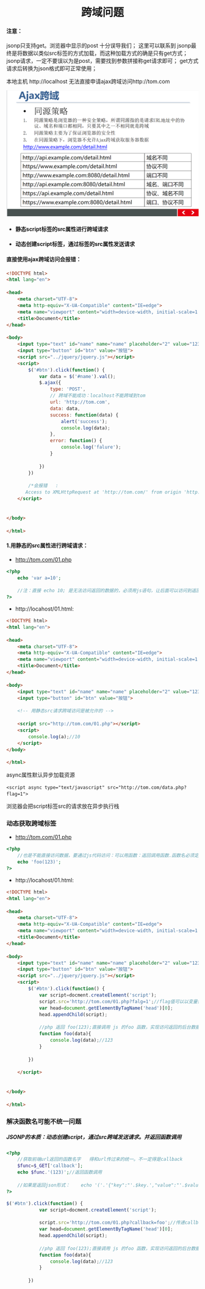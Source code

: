 <h1 align="center">跨域问题</h1>

#### 注意：

jsonp只支持get。浏览器中显示的post 十分误导我们；
这里可以联系到 jsonp最终是将数据以类似src标签的方式加载，而这种加载方式的确是只有get方式；
jsonp请求，一定不要误以为是post，需要找到参数拼接称get请求即可；
get方式请求后转换为json格式即可正常使用；





本地主机 http://localhost 无法直接申请ajax跨域访问http://tom.com

<img src="img/01.png">





- #### 静态script标签的src属性进行跨域请求

- #### 动态创建script标签，通过标签的src属性发送请求



<h4>直接使用ajax跨域访问会报错：</h4>

```html
<!DOCTYPE html>
<html lang="en">

<head>
    <meta charset="UTF-8">
    <meta http-equiv="X-UA-Compatible" content="IE=edge">
    <meta name="viewport" content="width=device-width, initial-scale=1.0">
    <title>Document</title>
</head>

<body>
    <input type="text" id="name" name="name" placeholder="2" value="123">
    <input type="button" id="btn" value="按钮">
    <script src="../jquery/jquery.js"></script>
    <script>
        $('#btn').click(function() {
            var data = $('#name').val();
            $.ajax({
                type: 'POST',
                // 跨域不能成功：localhost不能跨域到tom
                url: 'http://tom.com',
                data: data,
                success: function(data) {
                    alert('success');
                    console.log(data);
                },
                error: function() {
                    console.log('falure');
                }

            })
        })
        
        /*会报错   : 
       Access to XMLHttpRequest at 'http://tom.com/' from origin 'http://localhost' has been blocked by CORS policy: No 'Access-Control-Allow-Origin' header is present on the requested resource.*/
    </script>
    
    
</body>

</html>
```





<h4>1.用静态的src属性进行跨域请求：</h4>



- http://tom.com/01.php

```php
<?php
    echo 'var a=10';

	//注：直接 echo 10; 是无法访问返回的数据的，必须用js语句，让后面可以访问到返回的数据
?>
```

- http://locahost/01.html:

```html
<!DOCTYPE html>
<html lang="en">

<head>
    <meta charset="UTF-8">
    <meta http-equiv="X-UA-Compatible" content="IE=edge">
    <meta name="viewport" content="width=device-width, initial-scale=1.0">
    <title>Document</title>
</head>

<body>
    <input type="text" id="name" name="name" placeholder="2" value="123">
    <input type="button" id="btn" value="按钮">
    
    <!-- 用静态src请求跨域访问是被允许的 -->
    
    <script src="http://tom.com/01.php"></script>
    <script>
        console.log(a);//10
    </script>
</body>

</html>
```





async属性默认异步加载资源       

`<script async type="text/javascript" src="http://tom.com/data.php?flag=1">`

浏览器会把script标签src的请求放在异步执行栈

### 动态获取跨域标签



- http://tom.com/01.php

```php
<?php
    //也是不能直接访问数据，要通过js代码访问：可以用函数：返回调用函数.函数名必须定义，否则报错
    echo 'foo(123)';
?>
```



- http://locahost/01.html:

```html
<!DOCTYPE html>
<html lang="en">

<head>
    <meta charset="UTF-8">
    <meta http-equiv="X-UA-Compatible" content="IE=edge">
    <meta name="viewport" content="width=device-width, initial-scale=1.0">
    <title>Document</title>
</head>

<body>
    <input type="text" id="name" name="name" placeholder="2" value="123">
    <input type="button" id="btn" value="按钮">
    <script src="../jquery/jquery.js"></script>
    <script>
        $('#btn').click(function() {
            var script=docment.createElement('script');
    		script.src='http://tom.com/01.php?falg=1';//flag值可以以变量传递
    		var head=document.getElementByTagName('head')[0];
            head.appendChild(script);
            
            //php 返回 foo(123);直接调用 js 的foo 函数，实现访问返回的后台数据
            function foo(data){
                console.log(data);//123
            }
    		
        })
        
    </script>
    
    
</body>

</html>
```





### 解决函数名可能不统一问题



##### JSONP的本质：动态创建script，通过src跨域发送请求。并返回函数调用



```php
<?php
    //获取前端url返回的函数名字   得和url传过来的统一。不一定得是callback
    $func=$_GET['callback'];
	echo $func.'(123)';//返回函数调用

	//如果是返回json形式：    echo '('.'{"key":"'.$key.',"value":"'.$value'".'}'.')';
?>
```



```javascript
$('#btn').click(function() {
            var script=docment.createElement('script');
            
    		script.src='http://tom.com/01.php?callback=foo';//传递callback的名字
    		var head=document.getElementByTagName('head')[0];
            head.appendChild(script);
            
            //php 返回 foo(123);直接调用 js 的foo 函数，实现访问返回的后台数据
            function foo(data){
                console.log(data);//123
            }
    		
        })
```

